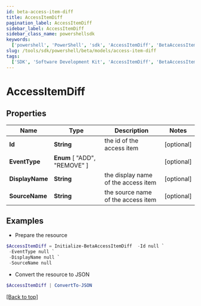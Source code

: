 ```yaml
---
id: beta-access-item-diff
title: AccessItemDiff
pagination_label: AccessItemDiff
sidebar_label: AccessItemDiff
sidebar_class_name: powershellsdk
keywords:
  ['powershell', 'PowerShell', 'sdk', 'AccessItemDiff', 'BetaAccessItemDiff']
slug: /tools/sdk/powershell/beta/models/access-item-diff
tags:
  ['SDK', 'Software Development Kit', 'AccessItemDiff', 'BetaAccessItemDiff']
---
```


# AccessItemDiff

## Properties

| Name | Type | Description | Notes |
| --- | --- | --- | --- |
| **Id** | **String** | the id of the access item | [optional] |
| **EventType** | **Enum** [ "ADD", "REMOVE" ] |  | [optional] |
| **DisplayName** | **String** | the display name of the access item | [optional] |
| **SourceName** | **String** | the source name of the access item | [optional] |

## Examples

- Prepare the resource

```powershell
$AccessItemDiff = Initialize-BetaAccessItemDiff  -Id null `
 -EventType null `
 -DisplayName null `
 -SourceName null
```

- Convert the resource to JSON

```powershell
$AccessItemDiff | ConvertTo-JSON
```

[[Back to top]](#)
